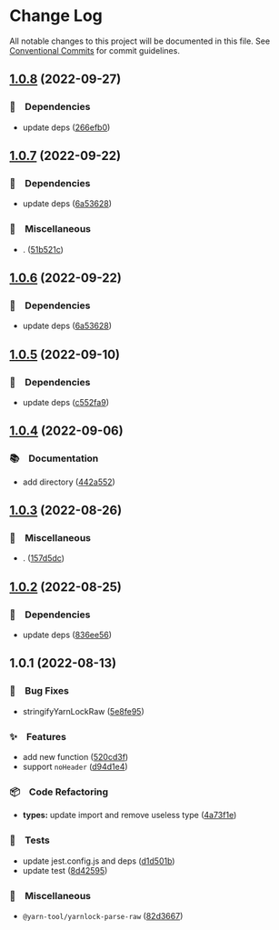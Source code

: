 # Change Log

All notable changes to this project will be documented in this file.
See [Conventional Commits](https://conventionalcommits.org) for commit guidelines.

## [1.0.8](https://github.com/bluelovers/ws-yarn-workspaces/compare/@yarn-tool/yarnlock-parse-raw@1.0.7...@yarn-tool/yarnlock-parse-raw@1.0.8) (2022-09-27)



### 📌　Dependencies

* update deps ([266efb0](https://github.com/bluelovers/ws-yarn-workspaces/commit/266efb0683a5849490baa5ee93316ef0699e67ca))



## [1.0.7](https://github.com/bluelovers/ws-yarn-workspaces/compare/@yarn-tool/yarnlock-parse-raw@1.0.5...@yarn-tool/yarnlock-parse-raw@1.0.7) (2022-09-22)



### 📌　Dependencies

* update deps ([6a53628](https://github.com/bluelovers/ws-yarn-workspaces/commit/6a536281c96ecc6caf293212806b3abedc4ffef8))


### 🔖　Miscellaneous

* . ([51b521c](https://github.com/bluelovers/ws-yarn-workspaces/commit/51b521c5bb7fa8c49260db811872a6629054d6d5))



## [1.0.6](https://github.com/bluelovers/ws-yarn-workspaces/compare/@yarn-tool/yarnlock-parse-raw@1.0.5...@yarn-tool/yarnlock-parse-raw@1.0.6) (2022-09-22)



### 📌　Dependencies

* update deps ([6a53628](https://github.com/bluelovers/ws-yarn-workspaces/commit/6a536281c96ecc6caf293212806b3abedc4ffef8))



## [1.0.5](https://github.com/bluelovers/ws-yarn-workspaces/compare/@yarn-tool/yarnlock-parse-raw@1.0.4...@yarn-tool/yarnlock-parse-raw@1.0.5) (2022-09-10)



### 📌　Dependencies

* update deps ([c552fa9](https://github.com/bluelovers/ws-yarn-workspaces/commit/c552fa925dbbb0e18f8dc5d0c783138c8c1fc363))



## [1.0.4](https://github.com/bluelovers/ws-yarn-workspaces/compare/@yarn-tool/yarnlock-parse-raw@1.0.3...@yarn-tool/yarnlock-parse-raw@1.0.4) (2022-09-06)



### 📚　Documentation

* add directory ([442a552](https://github.com/bluelovers/ws-yarn-workspaces/commit/442a55232619f7fe2b9bad6f8eccfffc4f8f47d2))



## [1.0.3](https://github.com/bluelovers/ws-yarn-workspaces/compare/@yarn-tool/yarnlock-parse-raw@1.0.2...@yarn-tool/yarnlock-parse-raw@1.0.3) (2022-08-26)



### 🔖　Miscellaneous

* . ([157d5dc](https://github.com/bluelovers/ws-yarn-workspaces/commit/157d5dc8959261d9326f6e633987182898ae9670))



## [1.0.2](https://github.com/bluelovers/ws-yarn-workspaces/compare/@yarn-tool/yarnlock-parse-raw@1.0.1...@yarn-tool/yarnlock-parse-raw@1.0.2) (2022-08-25)



### 📌　Dependencies

* update deps ([836ee56](https://github.com/bluelovers/ws-yarn-workspaces/commit/836ee56d294d3b6c85ad1f8b209660c779480a80))



## 1.0.1 (2022-08-13)


### 🐛　Bug Fixes

* stringifyYarnLockRaw ([5e8fe95](https://github.com/bluelovers/ws-yarn-workspaces/commit/5e8fe956197832edeb785bea34eb3dbd73818fac))


### ✨　Features

* add new function ([520cd3f](https://github.com/bluelovers/ws-yarn-workspaces/commit/520cd3f7564179d173ca791f5681275f5d279714))
* support `noHeader` ([d94d1e4](https://github.com/bluelovers/ws-yarn-workspaces/commit/d94d1e441bba847caa528357554a35e61a8125d6))


### 📦　Code Refactoring

* **types:** update import and remove useless type ([4a73f1e](https://github.com/bluelovers/ws-yarn-workspaces/commit/4a73f1e7b06c16081717a14350af9ab91c3e3c87))


### 🚨　Tests

* update jest.config.js and deps ([d1d501b](https://github.com/bluelovers/ws-yarn-workspaces/commit/d1d501ba059130bd8f90e6eaa266084110698011))
* update test ([8d42595](https://github.com/bluelovers/ws-yarn-workspaces/commit/8d4259542398029eb6092dbdff6be3e13d8a105a))


### 🔖　Miscellaneous

* `@yarn-tool/yarnlock-parse-raw` ([82d3667](https://github.com/bluelovers/ws-yarn-workspaces/commit/82d3667f2a2fa4b08ef0b57e6c63f73f8b8cab05))
